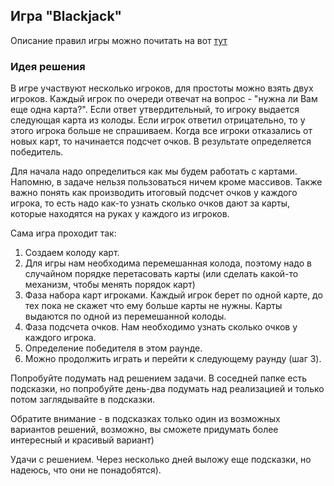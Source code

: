 ## Игра "Blackjack"

Описание правил игры можно почитать на вот [тут](https://ru.wikipedia.org/wiki/%D0%91%D0%BB%D1%8D%D0%BA%D0%B4%D0%B6%D0%B5%D0%BA)

### Идея решения

В игре участвуют несколько игроков, для простоты можно взять двух игроков.
Каждый игрок по очереди отвечат на вопрос - "нужна ли Вам еще одна карта?". Если ответ утвердительный, то игроку выдается следующая карта из колоды. Если игрок ответил отрицательно, то у этого игрока больше не спрашиваем. Когда все игроки отказались от новых карт, то начинается подсчет очков. В результате определяется победитель.

Для начала надо определиться как мы будем работать с картами. Напомню, в задаче нельзя пользоваться ничем кроме массивов.
Также важно понять как производить итоговый подсчет очков у каждого игрока, то есть надо как-то узнать сколько очков дают за карты, которые находятся на руках у каждого из игроков.

Сама игра проходит так:

1. Создаем колоду карт.
2. Для игры нам необходима перемешанная колода, поэтому надо в случайном порядке перетасовать карты (или сделать какой-то механизм, чтобы менять порядок карт)
3. Фаза набора карт игроками. Каждый игрок берет по одной карте, до тех пока не скажет что ему больше карты не нужны. Карты выдаются по одной из перемешанной колоды.
4. Фаза подсчета очков. Нам необходимо узнать сколько очков у каждого игрока.
5. Определение победителя в этом раунде.
6. Можно продолжить играть и перейти к следующему раунду (шаг 3).

Попробуйте подумать над решением задачи. В соседней папке есть подсказки, но попробуйте день-два подумать над реализацией и только потом заглядывайте в подсказки. 

Обратите внимание - в подсказках только один из возможных вариантов решений, возможно, вы сможете придумать более интересный и красивый вариант)

Удачи с решением. Через несколько дней выложу еще подсказки, но надеюсь, что они не понадобятся).
